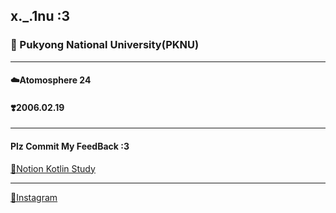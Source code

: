 ## x._.1nu :3

### 🏫 Pukyong National University(PKNU)
<hr/>

#### ☁️Atomosphere 24
#### ❣️2006.02.19

<hr/>

#### Plz Commit My FeedBack :3
[📙Notion Kotlin Study]

<hr/>

[🩵Instagram ] 



[📙Notion Kotlin Study]:https://www.notion.so/b90644c3bdd046f4abc8f136656cccca?v=0d76569dc8f743949ec1a147329bb448&pvs=4

[🩵Instagram ]:https://www.instagram.com/x._.inu/

<!--
**Jinu219/Jinu219** is a ✨ _special_ ✨ repository because its `README.md` (this file) appears on your GitHub profile.

Here are some ideas to get you started:

- 🔭 I’m currently working on ...
- 🌱 I’m currently learning ...
- 👯 I’m looking to collaborate on ...
- 🤔 I’m looking for help with ...
- 💬 Ask me about ...
- 📫 How to reach me: ...
- 😄 Pronouns: ...
- ⚡ Fun fact: ...
-->
